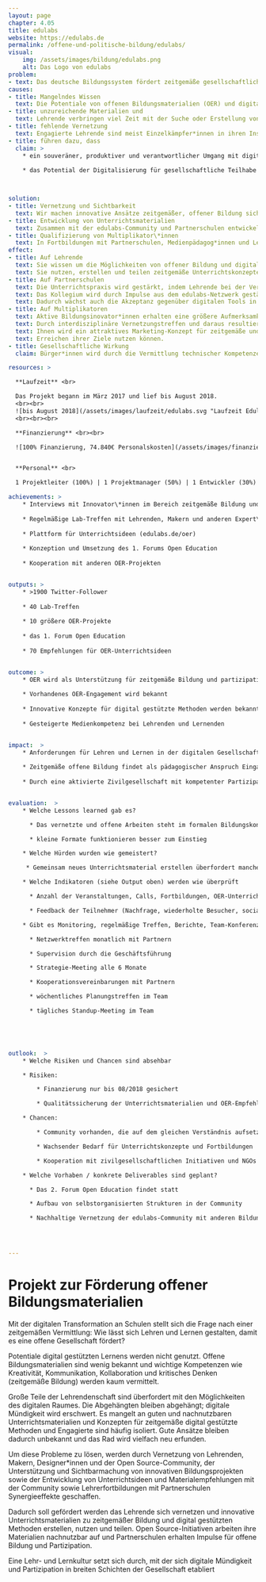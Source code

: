 ```yaml
---
layout: page
chapter: 4.05
title: edulabs
website: https://edulabs.de
permalink: /offene-und-politische-bildung/edulabs/
visual:
    img: /assets/images/bildung/edulabs.png
    alt: Das Logo von edulabs
problem:
- text: Das deutsche Bildungssystem fördert zeitgemäße gesellschaftliche Partizipation unzureichend
causes:
- title: Mangelndes Wissen
  text: Die Potentiale von offenen Bildungsmaterialien (OER) und digital gestützten Methoden sind kaum bekannt. Anforderungen und Möglichkeiten der digitalen Welt entwickeln sich schneller als das klassische Schulbuch. 
- title: unzureichende Materialien und  
  text: Lehrende verbringen viel Zeit mit der Suche oder Erstellung von geeigneten Materialien.
- title: fehlende Vernetzung
  text: Engagierte Lehrende sind meist Einzelkämpfer*innen in ihren Institutionen; es gibt wenig Inspiration und Unterstützung zu zeitgemäßer Bildung. Vorhandene Materialien und Konzepte werden wenig nachgenutzt.
- title: führen dazu, dass
  claim: >
    * ein souveräner, produktiver und verantwortlicher Umgang mit digitalen Medien in der Wissensgesellschaft Glücksache bleibt
    
    * das Potential der Digitalisierung für gesellschaftliche Teilhabe verschenkt wird



solution:
- title: Vernetzung und Sichtbarkeit
  text: Wir machen innovative Ansätze zeitgemäßer, offener Bildung sichtbar und vernetzen Bildungs-gestalter\*innen, die sich für partizipative Methoden und selbstgesteuertes Lernen einsetzen.
- title: Entwicklung von Unterrichtsmaterialien
  text: Zusammen mit der edulabs-Community und Partnerschulen entwickeln wir eine Sammlung von Unterrichtsideen und Materialien für zeitgemäße Bildung. Die Empfehlungen mit Praxisbezug unterstützen Lehrende bei der Nutzung von OER.
- title: Qualifizierung von Multiplikator\*innen
  text: In Fortbildungen mit Partnerschulen, Medienpädagog*innen und Lehrenden vermitteln wir Best practices, Konzepte und Erfahrungen aus der edulabs-community zu offener Bildung in der digitalen Welt.
effect:
- title: Auf Lehrende 
  text: Sie wissen um die Möglichkeiten von offener Bildung und digital gestützten Methoden.
  text: Sie nutzen, erstellen und teilen zeitgemäße Unterrichtskonzepte und können so den Herausforderungen zeitgemäßer Bildung gerecht werden.
- title: Auf Partnerschulen
  text: Die Unterrichtspraxis wird gestärkt, indem Lehrende bei der Vermittlung digitaler Kompetenzen unterstützt werden.
  text: Das Kollegium wird durch Impulse aus dem edulabs-Netzwerk gestärkt.
  text: Dadurch wächst auch die Akzeptanz gegenüber digitalen Tools in den Schulen. 
- title: Auf Multiplikatoren
  text: Aktive Bildungsinovator*innen erhalten eine größere Aufmerksamkeit.
  text: Durch interdisziplinäre Vernetzungstreffen und daraus resultierende Serendipität entstehen neue Ideen und Weiterbildungsmomente. 
  text: Ihnen wird ein attraktives Marketing-Konzept für zeitgemäße und freie Bildung zur Verfügung gestellt, welches sie auch für das
  text: Erreichen ihrer Ziele nutzen können.  
- title: Gesellschaftliche Wirkung
  claim: Bürger*innen wird durch die Vermittlung technischer Kompetenzen die Beteiligung an einer modernen Gesellschaft erleichtert.

resources: >

  **Laufzeit** <br>

  Das Projekt begann im März 2017 ​und lief bis August 2018.
  <br><br>
  ![bis August 2018](/assets/images/laufzeit/edulabs.svg "Laufzeit Edulabs")
  <br><br><br>

  **Finanzierung** <br><br>

  ![100% Finanzierung, 74.840€ Personalskosten](/assets/images/finanzierung/edulabs.svg "Finanzierung Edulabs")<br><br>


  **Personal** <br>

  1 Projektleiter (100%) | 1 Projektmanager (50%) | 1 Entwickler (30%) | Administration (15%) <br><br>

achievements: >
    * Interviews mit Innovator\*innen im Bereich zeitgemäße Bildung und OER
    
    * Regelmäßige Lab-Treffen mit Lehrenden, Makern und anderen Expert\*innen in Berlin, Düsseldorf und München
    
    * Plattform für Unterrichtsideen (edulabs.de/oer)
    
    * Konzeption und Umsetzung des 1. Forums Open Education
    
    * Kooperation mit anderen OER-Projekten


outputs: >
    * >1900 Twitter-Follower
    
    * 40 Lab-Treffen
    
    * 10 größere OER-Projekte
    
    * das 1. Forum Open Education
    
    * 70 Empfehlungen für OER-Unterrichtsideen


outcome: >
    * OER wird als Unterstützung für zeitgemäße Bildung und partizipative Lernformate bei Lehrenden bekannt
    
    * Vorhandenes OER-Engagement wird bekannt
    
    * Innovative Konzepte für digital gestützte Methoden werden bekannt und werden nachgenutzt
    
    * Gesteigerte Medienkompetenz bei Lehrenden und Lernenden


impact:  >
    * Anforderungen für Lehren und Lernen in der digitalen Gesellschaft werden als Impulse für Schulentwicklung wahrgenommen
    
    * Zeitgemäße offene Bildung findet als pädagogischer Anspruch Eingang in die Lehrerbildung
    
    * Durch eine aktivierte Zivilgesellschaft mit kompetenter Partizipation wird die Demokratie gestärkt


evaluation:  >
    * Welche Lessons learned gab es?

      * Das vernetzte und offene Arbeiten steht im formalen Bildungskontext noch am Anfang

      * kleine Formate funktionieren besser zum Einstieg

    * Welche Hürden wurden wie gemeistert?

     * Gemeinsam neues Unterrichtsmaterial erstellen überfordert manche Teilnehmende; nun bieten die edusprints ein einsteigerfreundliches Format, um Empfehlungen für OER-Unterrichtsideen und neue Materialien zu entwickeln

    * Welche Indikatoren (siehe Output oben) werden wie überprüft

      * Anzahl der Veranstaltungen, Calls, Fortbildungen, OER-Unterrichtsideen und Partnerschulen

      * Feedback der Teilnehmer (Nachfrage, wiederholte Besucher, social media)

    * Gibt es Monitoring, regelmäßige Treffen, Berichte, Team-Konferenzen (z.B. Policy Gruppe), Strategie-Meetings, Schulungen, Zielvereinbarungen 

      * Netzwerktreffen monatlich mit Partnern

      * Supervision durch die Geschäftsführung

      * Strategie-Meeting alle 6 Monate

      * Kooperationsvereinbarungen mit Partnern

      * wöchentliches Planungstreffen im Team

      * tägliches Standup-Meeting im Team

    



outlook:  >
    * Welche Risiken und Chancen sind absehbar

    * Risiken: 

        * Finanzierung nur bis 08/2018 gesichert

        * Qualitätssicherung der Unterrichtsmaterialien und OER-Empfehlungen erfordert redaktionelle Unterstützung

    * Chancen: 

        * Community vorhanden, die auf dem gleichen Verständnis aufsetzt

        * Wachsender Bedarf für Unterrichtskonzepte und Fortbildungen

        * Kooperation mit zivilgesellschaftlichen Initiativen und NGOs bei der OER-Erstellung

    * Welche Vorhaben / konkrete Deliverables sind geplant? 

      * Das 2. Forum Open Education findet statt

      * Aufbau von selbstorganisierten Strukturen in der Community

      * Nachhaltige Vernetzung der edulabs-Community mit anderen Bildungsprojekten der OKF: Etablierung des OKF-Bildungsnetzwerkes




---
```



# Projekt zur Förderung offener Bildungsmaterialien

Mit der digitalen Transformation an Schulen stellt sich die Frage nach einer zeitgemäßen Vermittlung: Wie lässt sich Lehren und Lernen gestalten, damit es eine offene Gesellschaft fördert?

Potentiale digital gestützten Lernens werden nicht genutzt. Offene Bildungsmaterialien sind wenig bekannt und wichtige Kompetenzen wie Kreativität, Kommunikation, Kollaboration und kritisches Denken (zeitgemäße Bildung) werden kaum vermittelt.

Große Teile der Lehrendenschaft sind überfordert mit den Möglichkeiten des digitalen Raumes. Die Abgehängten bleiben abgehängt; digitale Mündigkeit wird erschwert. Es mangelt an guten und nachnutzbaren Unterrichtsmaterialien und Konzepten für zeitgemäße digital gestützte Methoden und Engagierte sind häufig isoliert. Gute Ansätze bleiben dadurch unbekannt und das Rad wird vielfach neu erfunden.
 
Um diese Probleme zu lösen, werden durch Vernetzung von Lehrenden, Makern, Designer*innen und der Open Source-Community, der Unterstützung und Sichtbarmachung von innovativen Bildungsprojekten sowie der Entwicklung von Unterrichtsideen und Materialempfehlungen mit der Community sowie Lehrerfortbildungen mit Partnerschulen Synergieeffekte geschaffen.

Dadurch soll gefördert werden das Lehrende sich vernetzen und innovative Unterrichtsmaterialien zu zeitgemäßer Bildung und digital gestützten Methoden erstellen, nutzen und teilen. Open Source-Initiativen arbeiten ihre Materialien nachnutzbar auf und Partnerschulen erhalten Impulse für offene Bildung und Partizipation.

Eine Lehr- und Lernkultur setzt sich durch, mit der sich digitale Mündigkeit und Partizipation in breiten Schichten der Gesellschaft etabliert
